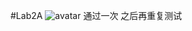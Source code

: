 

#Lab2A
![avatar](https://upload-images.jianshu.io/upload_images/15959547-3e3110ed99e14de0.png?imageMogr2/auto-orient/strip|imageView2/2/w/794)
通过一次 之后再重复测试